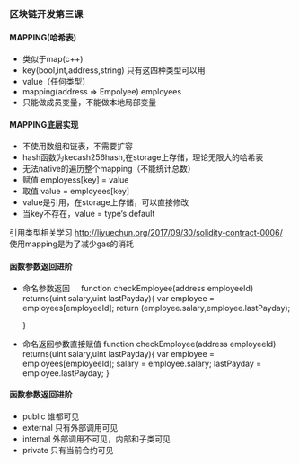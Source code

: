 ### 区块链开发第三课


#### MAPPING(哈希表)
- 类似于map(c++)
- key(bool,int,address,string) 只有这四种类型可以用
- value（任何类型）
- mapping(address => Empolyee) employees
- 只能做成员变量，不能做本地局部变量

#### MAPPING底层实现
- 不使用数组和链表，不需要扩容
- hash函数为kecash256hash,在storage上存储，理论无限大的哈希表
- 无法native的遍历整个mapping（不能统计总数）
- 赋值 employess[key] = value
- 取值 value = employees[key]
- value是引用，在storage上存储，可以直接修改
- 当key不存在，value = type‘s default

引用类型相关学习 http://liyuechun.org/2017/09/30/solidity-contract-0006/
使用mapping是为了减少gas的消耗

#### 函数参数返回进阶
- 命名参数返回    
    function checkEmployee(address employeeId) returns(uint salary,uint lastPayday){
        var employee = employees[employeeId];
        return (employee.salary,employee.lastPayday);
        
    }
- 命名返回参数直接赋值
    function checkEmployee(address employeeId) returns(uint salary,uint lastPayday){
        var employee = employees[employeeId];
        salary = employee.salary;
        lastPayday = employee.lastPayday;
    }
    
#### 函数参数返回进阶
- public 谁都可见
- external 只有外部调用可见
- internal 外部调用不可见，内部和子类可见
- private 只有当前合约可见

